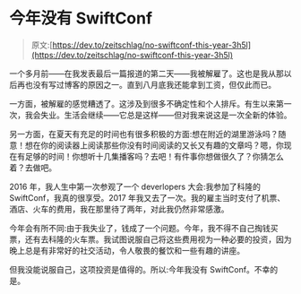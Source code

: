 # 今年没有 SwiftConf

> 原文:[https://dev.to/zeitschlag/no-swiftconf-this-year-3h5l](https://dev.to/zeitschlag/no-swiftconf-this-year-3h5l)

一个多月前——在我发表最后一篇报道的第二天——我被解雇了。这也是我从那以后再也没有写过博客的原因之一。直到八月底我还能拿到工资，但仅此而已。

一方面，被解雇的感觉糟透了。这涉及到很多不确定性和个人排斥。有生以来第一次，我会失业。生活会继续——它总是这样——但对我来说这是一次全新的体验。

另一方面，在夏天有充足的时间也有很多积极的方面:想在附近的湖里游泳吗？随意！想在你的阅读器上阅读那些你没有时间阅读的又长又有趣的文章吗？嗯，你现在有足够的时间！你想听十几集播客吗？去吧！有件事你想做很久了？你猜怎么着？去做吧。

2016 年，我人生中第一次参观了一个 deverlopers 大会:我参加了科隆的 SwiftConf，我真的很享受。2017 年我又去了一次。我的雇主当时支付了机票、酒店、火车的费用，我在那里待了两年，对此我仍然非常感激。

今年会有所不同:由于我失业了，钱成了一个问题。今年，我不得不自己掏钱买票，还有去科隆的火车票。我试图说服自己将这些费用视为一种必要的投资，因为晚上总是有非常好的社交活动，令人敬畏的餐饮和一些有趣的讲座。

但我没能说服自己，这项投资是值得的。所以:今年我没有 SwiftConf。不幸的是。